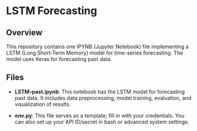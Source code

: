 # LSTM Forecasting 

## Overview
This repository contains one IPYNB (Jupyter Notebook) file implementing a LSTM (Long Short-Term Memory) model for time-series forecasting. The model uses Keras  for forecasting past data.
## Files
- **LSTM-past.ipynb**: This notebook has the LSTM model for forecasting past data. It includes data preprocessing, model training, evaluation, and visualization of results.
  
- **env.py**: This file serves as a template; fill in with your credentials. You can also set up your API ID/secret in bash or advanced system settings.
